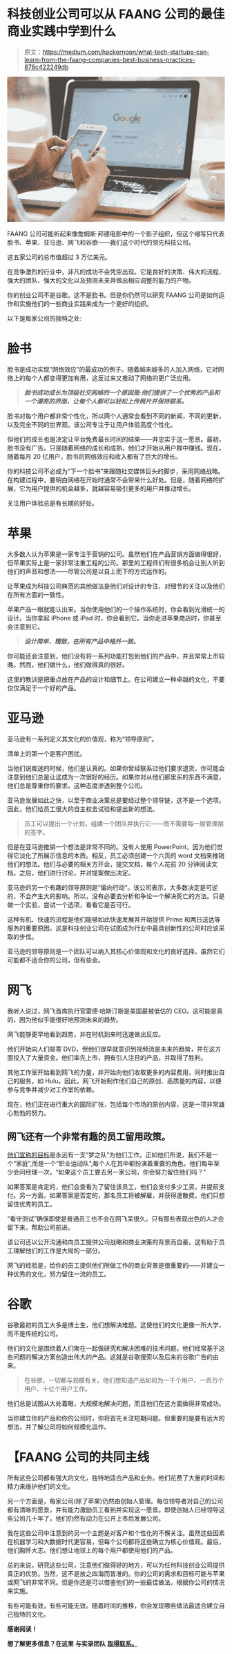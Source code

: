 # 科技创业公司可以从 FAANG 公司的最佳商业实践中学到什么

> 原文：<https://medium.com/hackernoon/what-tech-startups-can-learn-from-the-faang-companies-best-business-practices-878c422249db>

![](img/b96b2116f576aede3f6989f9fd010ad4.png)

FAANG 公司可能听起来像詹姆斯·邦德电影中的一个影子组织，但这个缩写只代表脸书、苹果、亚马逊、网飞和谷歌——我们这个时代的领先科技公司。

这五家公司的总市值超过 3 万亿美元。

在竞争激烈的行业中，非凡的成功不会凭空出现。它是良好的决策、伟大的流程、强大的团队、强大的文化以及预测未来并做出相应调整的能力的产物。

你的创业公司不是谷歌。这不是脸书。但是你仍然可以研究 FAANG 公司是如何运作和实施他们的一些商业实践来成为一个更好的组织。

以下是每家公司的独特之处:

# **脸书**

脸书是成功实现“网络效应”的最成功的例子。随着越来越多的人加入网络，它对网络上的每个人都变得更加有用，这反过来又推动了网络的更广泛应用。

> ***脸书成功成长为顶级社交网络的一个原因是:他们提供了一个优秀的产品和一个漂亮的界面，让每个人都可以轻松上传照片并保持联系。***

脸书对每个用户都非常个性化，所以两个人通常会看到不同的新闻，不同的更新，以及完全不同的世界观。该公司专注于让用户体验高度个性化。

但他们的成长也是决定让平台免费最长时间的结果——并忠实于这一愿景。最初，脸书没有广告。只是随着网络的成长和成熟，他们才开始从用户群中赚钱。现在，随着每月 20 亿用户，脸书的网络效应和收入都有了巨大的增长。

你的科技公司不必成为“下一个脸书”来跟随社交媒体巨头的脚步，采用网络战略。在构建过程中，要明白网络在开始时通常不会带来什么好处。但是，随着网络的扩展，它为用户提供的机会越多，就越容易吸引更多的用户并推动增长。

关注用户体验总是有长期的好处。

# **苹果**

大多数人认为苹果是一家专注于营销的公司。虽然他们在产品营销方面做得很好，但苹果实际上是一家非常注重工程的公司。那里的工程师们有很多机会让别人听到他们的声音和想法——尽管公司是以自上而下的方式运作的。

让苹果成为科技公司典范的其他做法是他们对设计的专注、对细节的关注以及他们在所有方面的一致性。

苹果产品一眼就能认出来。当你使用他们的一个操作系统时，你会看到光滑统一的设计。当你拿起 iPhone 或 iPad 时，你会看到它。当你走进苹果商店时，你甚至会注意到它。

> ***设计简单、精致，在所有产品中格外一致。***

你可能还会注意到，他们没有将一系列功能打包到他们的产品中，并且常常上市较晚。然而，他们做什么，他们做得真的很好。

这里的教训是把重点放在产品的设计和细节上。在公司建立一种卓越的文化，不要仅仅满足于一个好的产品。

# **亚马逊**

亚马逊有一系列定义其文化的价值观，称为“领导原则”。

清单上的第一个是客户困扰。

当他们说痴迷的时候，他们是认真的。如果你曾经联系过他们要求退货，你可能会注意到他们总是让这成为一次很好的经历。如果你对从他们那里买的东西不满意，他们总是尊重你的要求。这种态度渗透到整个公司。

亚马逊发展如此之快，以至于商业决策总是要经过整个领导链，这不是一个选项。因此，他们给员工很大的自主权去试验和提出新的想法。

> 员工可以提出一个计划，组建一个团队并执行它——而不需要每一层管理层的签字。

但是在亚马逊推销一个想法是非常不同的。没有人使用 PowerPoint，因为他们觉得它淡化了所展示信息的本质。相反，员工必须创建一个六页的 word 文档来推销他们的想法。他们与必要的相关方开会，提交文档，每个人花前 20 分钟阅读文档。之后，他们进行讨论，并对提案做出决定。

亚马逊的另一个有趣的领导原则是“偏向行动”。该公司表示，大多数决定是可逆的，不会产生大的影响。所以，没有必要去分析和争论一个解决死亡的方法。只是做一个实验，尝试一个选项，看看它是否可行。

这种有机、快速的流程是他们能够如此快速发展并开始提供 Prime 和两日送达等服务的重要原因。这是科技创业公司在试图成为行业中最具创新性的公司时应该采取的步伐。

亚马逊的领导原则是一个团队可以纳入其核心价值观和文化的良好选择。虽然它们可能都不适合你的公司，但有些会。

# **网飞**

我听人说过，网飞首席执行官雷德·哈斯汀斯是美国最被低估的 CEO。这可能是真的，因为他似乎能很好地预测未来的趋势。

网飞能够更早地看到趋势，并在时机到来时迅速做出反应。

他们开始向人们邮寄 DVD，但他们很早就意识到视频流是未来的趋势，并在这方面投入了大量资金。他们率先上市，拥有引人注目的产品，并取得了胜利。

其他工作室开始看到网飞的力量，并开始向他们收取更多的内容费用，同时推出自己的服务，如 Hulu。因此，网飞开始制作他们自己的原创、高质量的内容，以便参与竞争并减少对工作室的依赖。

现在，他们正在进行重大的国际扩张，包括每个市场的原创内容，这是一项非常雄心勃勃的努力。

## 网飞还有一个非常有趣的员工留用政策。

[他们宣称的目标](https://jobs.netflix.com/culture)是永远有一支“梦之队”为他们工作。正如他们所说，我们不是一个“家庭”,而是一个“职业运动队”,每个人在其中都扮演着重要的角色。他们每年至少会问经理一次，“如果这个员工要去另一家公司，你会努力留住他们吗？”

如果答案是肯定的，他们会查看为了留住该员工，他们会支付多少工资，并提前支付。另一方面，如果答案是否定的，那名员工将被解雇，并获得遣散费。他们只想留住优秀的员工。

“看守测试”确保即使是普通员工也不会在网飞呆很久。只有那些表现出色的人才会留下来，帮助公司前进。

该公司还以公开沟通和向员工提供公司战略和商业决策的背景而自豪。这有助于员工理解他们的工作是大局的一部分。

网飞的经验是，给你的员工提供他们所做工作的商业背景是很重要的——并建立一种优秀的文化，努力留住一流的员工。

# **谷歌**

谷歌最初的员工大多是博士生，他们想解决难题。这使他们的文化更像一所大学，而不是传统的公司。

他们的文化是围绕着人们聚在一起做研究和解决困难的技术问题。他们经常基于这些问题的解决方案创造出伟大的产品。这就是谷歌搜索以及后来的谷歌广告的由来。

> 在谷歌，一切都与规模有关。他们想知道产品如何为一千个用户、一百万个用户、十亿个用户工作。

他们总是试图从大处着眼，大规模地解决问题，而且他们在这方面做得非常成功。

当你建立你的产品和你的公司时，你将首先关注短期问题。但重要的是要有远大的想法，并了解公司将如何规模化运作。

# 【FAANG 公司的共同主线

所有这些公司都有强大的文化，独特地适合产品和业务。他们花费了大量的时间和精力来维护他们的文化。

另一个方面是，每家公司(除了苹果)仍然由创始人管理。每位领导者对自己的公司都有清晰的愿景，并有能力激励员工看到并实现这一愿景。即使创始人已经领导这些公司几十年了，他们仍然有动力在公开上市后发展公司。

我在这些公司中注意到的另一个主题是对客户和个性化的不懈关注。虽然这些因素在机器学习和大数据时代更容易，但每个公司都将这些确立为核心价值观。最后，他们胸怀大志。他们想让地球上的每个用户都使用他们的产品。

总的来说，研究这些公司，注意他们做得好的地方，可以为任何科技创业公司提供真正的优势。当然，这不是放之四海而皆准的。你的公司的需求和目标可能与苹果或网飞的非常不同。但是你还是可以借鉴他们的一些最佳做法，根据你公司的情况来实施。

有些可能有效，有些可能无效。随着时间的推移，你会发现哪些做法最适合建立自己独特的文化。

**感谢阅读！**

**想了解更多信息？在这里** **与实录团队** [**取得联系。**](https://chronicled.typeform.com/to/y80B2Y)